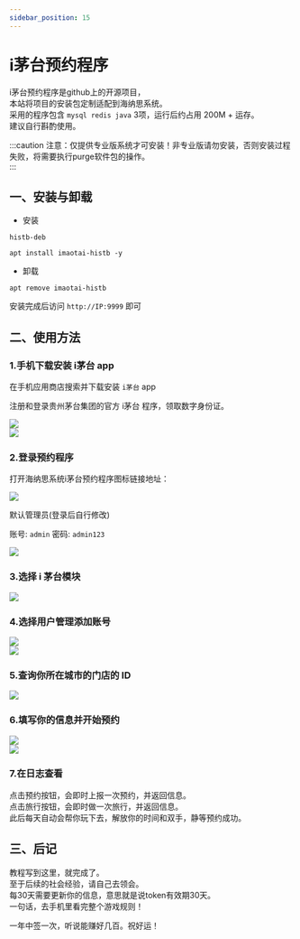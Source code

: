 ```yaml
---
sidebar_position: 15
---
```


# i茅台预约程序

i茅台预约程序是github上的开源项目，  
本站将项目的安装包定制适配到海纳思系统。  
采用的程序包含 `mysql redis java` 3项，运行后约占用 200M + 运存。  
建议自行斟酌使用。  

:::caution
注意：仅提供专业版系统才可安装！非专业版请勿安装，否则安装过程失败，将需要执行purge软件包的操作。  
:::

## 一、安装与卸载

- 安装

```shell
histb-deb

apt install imaotai-histb -y
```
- 卸载

```shell
apt remove imaotai-histb
```

安装完成后访问 `http://IP:9999` 即可

## 二、使用方法

### 1.手机下载安装 i茅台 app

在手机应用商店搜索并下载安装 `i茅台` app  

注册和登录贵州茅台集团的官方 i茅台 程序，领取数字身份证。  

![](./img/imaotai.png)  
![](./img/imaotai22.png)  
 
### 2.登录预约程序  

打开海纳思系统i茅台预约程序图标链接地址：  

![](./img/imaotai23.jpg)  

默认管理员(登录后自行修改)  

账号: `admin` 密码: `admin123`  

![](./img/imaotai1.jpg)  

### 3.选择 i 茅台模块

![](./img/imaotai2.jpg)  

### 4.选择用户管理添加账号

![](./img/imaotai3.jpg)  
![](./img/imaotai4.jpg)

### 5.查询你所在城市的门店的 ID 

![](./img/imaotai5.png)  

### 6.填写你的信息并开始预约

![](./img/imaotai7.png)  
![](./img/imaotai6.png)  

### 7.在日志查看

点击预约按钮，会即时上报一次预约，并返回信息。  
点击旅行按钮，会即时做一次旅行，并返回信息。  
此后每天自动会帮你玩下去，解放你的时间和双手，静等预约成功。  


## 三、后记

教程写到这里，就完成了。  
至于后续的社会经验，请自己去领会。  
每30天需要更新你的信息，意思就是说token有效期30天。  
一句话，去手机里看完整个游戏规则！  


一年中签一次，听说能赚好几百。祝好运！


